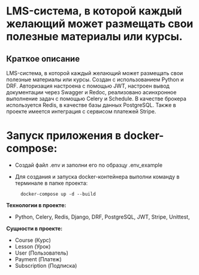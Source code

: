 LMS-система, в которой каждый желающий может размещать свои полезные материалы или курсы.
==============================
Краткое описание
----------------
LMS-система, в которой каждый желающий может размещать свои полезные материалы или курсы. Создан с использованием Python и DRF. Авторизация настроена с помощью JWT, настроен вывод документации через Swagger и Redoc, реализовано асинхронное выполнение задач с помощью Celery и Schedule. В качестве брокера используется Redis, в качестве базы данных PostgreSQL. Также в проекте имеется интеграция с сервисом платежей Stripe.

# Запуск приложения в docker-compose:

- Создай файл .env и заполни его по образцу .env_еxample 
- Для создания и запуска docker-контейнера выполни команду в терминале в папке проекта:

        docker-compose up -d --build

**Технологии в проекте:**

- Python, Celery, Redis, Django, DRF, PostgreSQL, JWT, Stripe, Unittest,

**Сущности в проекте:**

- Course (Курс)
- Lesson (Урок)
- User (Пользователь)
- Payment (Платеж)
- Subscription (Подписка)
